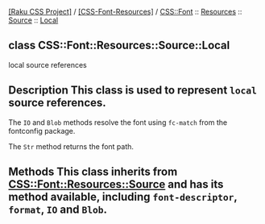 [[Raku CSS Project]](https://css-raku.github.io)
 / [[CSS-Font-Resources]](https://css-raku.github.io/CSS-Font-Resources-raku)
 / [CSS::Font](https://css-raku.github.io/CSS-Font-Resources-raku/CSS/Font)
 :: [Resources](https://css-raku.github.io/CSS-Font-Resources-raku/CSS/Font/Resources)
 :: [Source](https://css-raku.github.io/CSS-Font-Resources-raku/CSS/Font/Resources/Source)
 :: [Local](https://css-raku.github.io/CSS-Font-Resources-raku/CSS/Font/Resources/Source/Local)

class CSS::Font::Resources::Source::Local
-----------------------------------------

local source references

Description This class is used to represent `local` source references.
----------------------------------------------------------------------

The `IO` and `Blob` methods resolve the font using `fc-match` from the fontconfig package.

The `Str` method returns the font path.

Methods This class inherits from [CSS::Font::Resources::Source](https://css-raku.github.io/CSS-Font-Resources-raku/CSS/Font/Resources/Source) and has its method available, including `font-descriptor`, `format`, `IO` and `Blob`.
-----------------------------------------------------------------------------------------------------------------------------------------------------------------------------------

